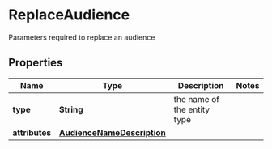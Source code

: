

# ReplaceAudience

Parameters required to replace an audience

## Properties

Name | Type | Description | Notes
------------ | ------------- | ------------- | -------------
**type** | **String** | the name of the entity type | 
**attributes** | [**AudienceNameDescription**](AudienceNameDescription.md) |  | 



